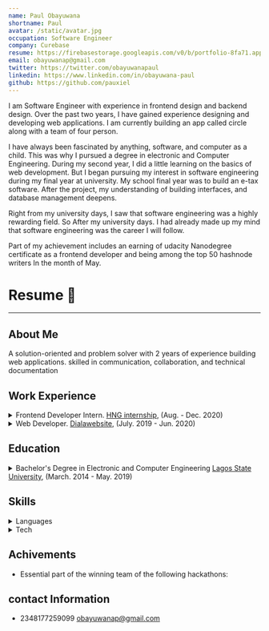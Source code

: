 ```yaml
---
name: Paul Obayuwana
shortname: Paul
avatar: /static/avatar.jpg
occupation: Software Engineer
company: Curebase
resume: https://firebasestorage.googleapis.com/v0/b/portfolio-8fa71.appspot.com/o/Karan_Resume.pdf?alt=media&token=b4838b9e-812a-456a-89cc-bb19b4ecb923
email: obayuwanap@gmail.com
twitter: https://twitter.com/obayuwanapaul
linkedin: https://www.linkedin.com/in/obayuwana-paul
github: https://github.com/pauxiel
---
```


I am Software Engineer with experience in frontend design and backend design. Over the past two years, I have gained experience designing and developing web applications. I am currently building an app called circle along with a team of four person.

I have always been fascinated by anything, software, and computer as a child. This was why I pursued a degree in electronic and Computer Engineering. During my second year, I did a little learning on the basics of web development. But I began pursuing my interest in software engineering during my final year at university. My school final year was to build an e-tax software.
After the project, my understanding of building interfaces, and database management deepens.

Right from my university days, I saw that software engineering was a highly rewarding field. So After my university days. I had already made up my mind that software engineering was the career I will follow.

Part of my achievement includes an earning of udacity Nanodegree certificate as a frontend developer and being among the top 50 hashnode writers In the month of May.

# Resume 💼

---

## About Me

A solution-oriented and problem solver with 2 years of experience building web applications.
skilled in communication, collaboration, and technical documentation

## Work Experience

<details>
  <summary>Frontend Developer Intern. <a href='facturasamurai.com' target='_blank'>HNG internship</a>, (Aug. - Dec. 2020)</summary>
  <div style={{marginLeft: '1em'}}>
    <li> Optimized my Team Project website by compressing the website image files </li>
    <li> Collaborate with other developers to convert a mockup to website built with Html and css </li>
  </div>
</details>

<details>
  <summary>Web Developer. <a href='biobot.farm' target='_blank'>Dialawebsite</a>, (July. 2019 - Jun. 2020)</summary>
  <div style={{marginLeft: '1em'}}>
    <li>Built and launched websites for clients </li>
    <li>nstructed a class of 3 students through lectures on web Technologies. </li>
  </div>
</details>

## Education

<details>
  <summary>Bachelor's Degree in Electronic and Computer Engineering <a href='ulsachihuahua.edu.mx/site' target='_blank'>Lagos State University</a>, (March. 2014 - May. 2019)</summary>
  <div style={{marginLeft: '1em'}}>
    <li> Degree on engineering on information and telecommunication with specialization on mobile development. </li>
    <li> Academic exchange semester at La Salle Ramon Llull University (Barcelona, Spain) from January to June 2019 with the Computer Engineering degree. </li>
  </div>
</details>

## Skills

<details>
  <summary> Languages </summary>
  <div style={{marginLeft: '1em'}}>
    <li>English: Advanced (WAEC: B)</li>
  </div>
</details>
<details>
<summary> Tech </summary>
  <div style={{marginLeft: '1em'}}>
    <li> <b> Professional level </b> </li>
    <div div style={{marginLeft: '1em'}}>
      <li>JavaScript (Node, React, Next)</li>
      <li>Database (Planetscale, MongoDb, Firebase)</li>
      <li>Version manager (Git)</li>
      <li>HTML, CSS & Wordpress</li>
      <li>styling (tailwind, chakraui, sass)</li>
    </div>
  </div>
  <div style={{marginLeft: '1em'}}>
    <li> <b> Novice Level </b> </li>
    <div style={{marginLeft: '1em'}}>
      <li>Jest</li>
      <li>Graphql</li>
    </div>
  </div>
</details>

## Achivements

- Essential part of the winning team of the following hackathons:

## contact Information

- 2348177259099
  obayuwanap@gmail.com
